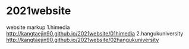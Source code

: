 # 2021website
website markup
1.himedia http://kangtaejin90.github.io/2021website/01himedia
2.hangukuniversity http://kangtaejin90.github.io/2021website/02hangukuniversity
